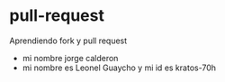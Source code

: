 # pull-request
Aprendiendo fork y pull request

- mi nombre jorge calderon 
- mi nombre es Leonel Guaycho y mi id es kratos-70h